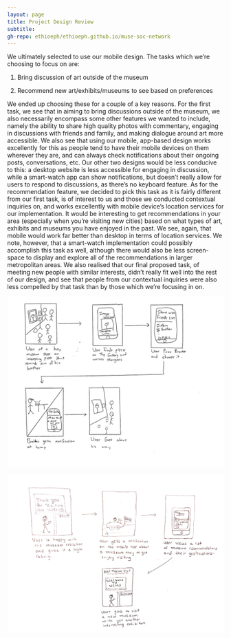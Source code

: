 ```yaml
---
layout: page
title: Project Design Review
subtitle: 
gh-repo: ethioeph/ethioeph.github.io/muse-soc-network
---
```


We ultimately selected to use our mobile design.  The tasks which we’re choosing to focus on are:

1. Bring discussion of art outside of the museum

2. Recommend new art/exhibits/museums to see based on preferences

We ended up choosing these for a couple of a key reasons.  For the first task, we see that in aiming to bring discussions outside of the museum, we also necessarily encompass some other features we wanted to include, namely the ability to share high quality photos with commentary, engaging in discussions with friends and family, and making dialogue around art more accessible.  We also see that using our mobile, app-based design works excellently for this as people tend to have their mobile devices on them wherever they are, and can always check notifications about their ongoing posts, conversations, etc.  Our other two designs would be less conducive to this: a desktop website is less accessible for engaging in discussion, while a smart-watch app can show notifications, but doesn’t really allow for users to respond to discussions, as there’s no keyboard feature.  As for the recommendation feature, we decided to pick this task as it is fairly different from our first task, is of interest to us and those we conducted contextual inquiries on, and works excellently with mobile device’s location services for our implementation.  It would be interesting to get recommendations in your area (especially when you’re visiting new cities) based on what types of art, exhibits and museums you have enjoyed in the past.  We see, again, that mobile would work far better than desktop in terms of location services.  We note, however, that a smart-watch implementation could possibly accomplish this task as well, although there would also be less screen-space to display and explore all of the recommendations in larger metropolitan areas.  We also realised that our final proposed task, of meeting new people with similar interests, didn’t really fit well into the rest of our design, and see that people from our contextual inquiries were also less compelled by that task than by those which we’re focusing in on.

![First Storyboard](./Javi_storyboard.PNG)

![Second Storyboard](./recommend_storyboard.png)
